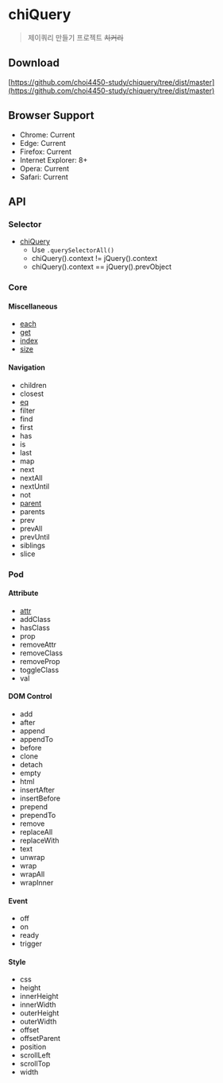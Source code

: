 # chiQuery

> 제이쿼리 만들기 프로젝트 <del>치커리</del>

## Download

[https://github.com/choi4450-study/chiquery/tree/dist/master](https://github.com/choi4450-study/chiquery/tree/dist/master)

## Browser Support

- Chrome: Current
- Edge: Current
- Firefox: Current
- Internet Explorer: 8+
- Opera: Current
- Safari: Current

## API

### Selector

- [chiQuery](https://api.jquery.com/jQuery/)
  - Use `.querySelectorAll()`
  - chiQuery().context != jQuery().context
  - chiQuery().context == jQuery().prevObject

### Core

#### Miscellaneous

- [each](https://api.jquery.com/each/)
- [get](https://api.jquery.com/get/)
- [index](https://api.jquery.com/index/)
- [size](https://api.jquery.com/size/)

#### Navigation

- children
- closest
- [eq](https://api.jquery.com/eq/)
- filter
- find
- first
- has
- is
- last
- map
- next
- nextAll
- nextUntil
- not
- [parent](https://api.jquery.com/parent/)
- parents
- prev
- prevAll
- prevUntil
- siblings
- slice

### Pod

#### Attribute

- [attr](https://api.jquery.com/attr/)
- addClass
- hasClass
- prop
- removeAttr
- removeClass
- removeProp
- toggleClass
- val

#### DOM Control

- add
- after
- append
- appendTo
- before
- clone
- detach
- empty
- html
- insertAfter
- insertBefore
- prepend
- prependTo
- remove
- replaceAll
- replaceWith
- text
- unwrap
- wrap
- wrapAll
- wrapInner

#### Event

- off
- on
- ready
- trigger

#### Style

- css
- height
- innerHeight
- innerWidth
- outerHeight
- outerWidth
- offset
- offsetParent
- position
- scrollLeft
- scrollTop
- width
